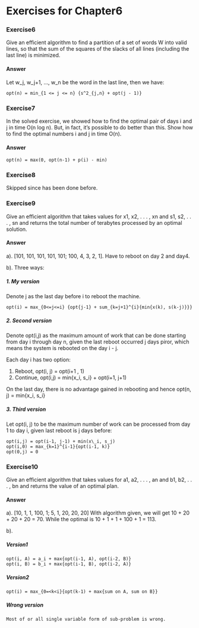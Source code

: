 # Exercises for Chapter6

### Exercise6
Give an efficient algorithm to find a partition of a set of words W into valid lines, so that the sum of the squares of the slacks of all lines (including the last line) is minimized.

#### Answer
Let w_j, w_j+1, ..., w_n be the word in the last line, then we have:

	opt(n) = min_{1 <= j <= n} {s^2_{j,n} + opt(j - 1)}

### Exercise7
In the solved exercise, we showed how to find the optimal pair of days i and j in time O(n log n). But, in fact, it’s possible to do better than this. Show how to find the optimal numbers i and j in time O(n).

#### Answer

	opt(n) = max(0, opt(n-1) + p(i) - min)

### Exercise8

Skipped since has been done before.

### Exercise9
Give an efficient algorithm that takes values for x1, x2, . . . , xn and s1, s2, . . . , sn and returns the total number of terabytes processed by an optimal solution.

#### Answer
a). [101, 101, 101, 101, 101; 100, 4, 3, 2, 1].
Have to reboot on day 2 and day4.

b). Three ways:

##### 1. My version
Denote j as the last day before i to reboot the machine.

	opt(i) = max_{0<=j<=i} {opt{j-1} + sum_{k=j+1}^{i}{min{x(k), s(k-j)}}}

##### 2. Second version
Denote opt(i,j) as the maximum amount of work that can be done starting from day i through day n, given the last reboot occurred j days piror, which means the system is rebooted on the day i - j.

Each day i has two option:

1. Reboot, opt(i, j) = opt(i+1 , 1)
2. Continue, opt(i,j) = min{x\_i, s\_i} + opt(i+1, j+1)

On the last day, there is no advantage gained in rebooting and hence opt(n, j) = min{x\_i, s\_i}

##### 3. Third version
Let opt(i, j) to be the maximum number of work can be processed from day 1 to day i, given last reboot is j days before:
	
	opt(i,j) = opt(i-1, j-1) + min(x\_i, s_j)
	opt(i,0) = max_{k=1}^{i-1}{opt(i-1, k)}
	opt(0,j) = 0

### Exercise10
Give an efficient algorithm that takes values for a1, a2, . . . , an and b1, b2, . . . , bn and returns the value of an optimal plan.

#### Answer
a). [10, 1, 1, 100, 1; 5, 1, 20, 20, 20]
With algorithm given, we will get 10 + 20 + 20 + 20 = 70. While the optimal is 10 + 1 + 1 + 100 + 1 = 113.

b).
##### Version1
	opt(i, A) = a_i + max{opt(i-1, A), opt(i-2, B)}
	opt(i, B) = b_i + max{opt(i-1, B), opt(i-2, A)}
##### Version2
	opt(i) = max_{0=<k<i}{opt(k-1) + max{sum on A, sum on B}}
##### Wrong version
	Most of or all single variable form of sub-problem is wrong.